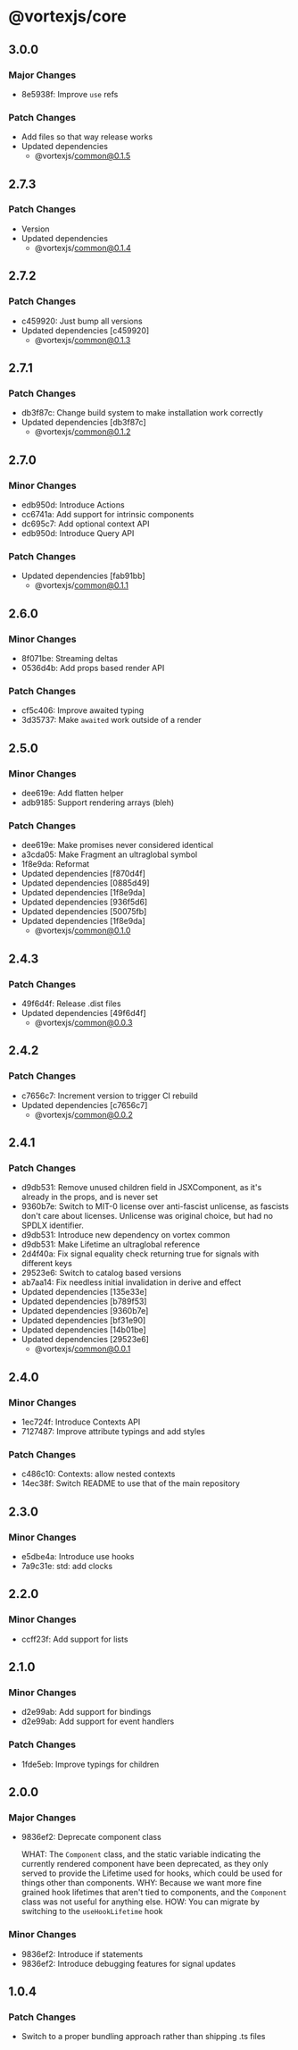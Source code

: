 # @vortexjs/core

## 3.0.0

### Major Changes

- 8e5938f: Improve `use` refs

### Patch Changes

- Add files so that way release works
- Updated dependencies
  - @vortexjs/common@0.1.5

## 2.7.3

### Patch Changes

- Version
- Updated dependencies
  - @vortexjs/common@0.1.4

## 2.7.2

### Patch Changes

- c459920: Just bump all versions
- Updated dependencies [c459920]
  - @vortexjs/common@0.1.3

## 2.7.1

### Patch Changes

- db3f87c: Change build system to make installation work correctly
- Updated dependencies [db3f87c]
  - @vortexjs/common@0.1.2

## 2.7.0

### Minor Changes

- edb950d: Introduce Actions
- cc6741a: Add support for intrinsic components
- dc695c7: Add optional context API
- edb950d: Introduce Query API

### Patch Changes

- Updated dependencies [fab91bb]
  - @vortexjs/common@0.1.1

## 2.6.0

### Minor Changes

- 8f071be: Streaming deltas
- 0536d4b: Add props based render API

### Patch Changes

- cf5c406: Improve awaited typing
- 3d35737: Make `awaited` work outside of a render

## 2.5.0

### Minor Changes

- dee619e: Add flatten helper
- adb9185: Support rendering arrays (bleh)

### Patch Changes

- dee619e: Make promises never considered identical
- a3cda05: Make Fragment an ultraglobal symbol
- 1f8e9da: Reformat
- Updated dependencies [f870d4f]
- Updated dependencies [0885d49]
- Updated dependencies [1f8e9da]
- Updated dependencies [936f5d6]
- Updated dependencies [50075fb]
- Updated dependencies [1f8e9da]
  - @vortexjs/common@0.1.0

## 2.4.3

### Patch Changes

- 49f6d4f: Release .dist files
- Updated dependencies [49f6d4f]
  - @vortexjs/common@0.0.3

## 2.4.2

### Patch Changes

- c7656c7: Increment version to trigger CI rebuild
- Updated dependencies [c7656c7]
  - @vortexjs/common@0.0.2

## 2.4.1

### Patch Changes

- d9db531: Remove unused children field in JSXComponent, as it's already in the props, and is never set
- 9360b7e: Switch to MIT-0 license over anti-fascist unlicense, as fascists don't care about licenses. Unlicense was original choice, but had no SPDLX identifier.
- d9db531: Introduce new dependency on vortex common
- d9db531: Make Lifetime an ultraglobal reference
- 2d4f40a: Fix signal equality check returning true for signals with different keys
- 29523e6: Switch to catalog based versions
- ab7aa14: Fix needless initial invalidation in derive and effect
- Updated dependencies [135e33e]
- Updated dependencies [b789f53]
- Updated dependencies [9360b7e]
- Updated dependencies [bf31e90]
- Updated dependencies [14b01be]
- Updated dependencies [29523e6]
  - @vortexjs/common@0.0.1

## 2.4.0

### Minor Changes

- 1ec724f: Introduce Contexts API
- 7127487: Improve attribute typings and add styles

### Patch Changes

- c486c10: Contexts: allow nested contexts
- 14ec38f: Switch README to use that of the main repository

## 2.3.0

### Minor Changes

- e5dbe4a: Introduce use hooks
- 7a9c31e: std: add clocks

## 2.2.0

### Minor Changes

- ccff23f: Add support for lists

## 2.1.0

### Minor Changes

- d2e99ab: Add support for bindings
- d2e99ab: Add support for event handlers

### Patch Changes

- 1fde5eb: Improve typings for children

## 2.0.0

### Major Changes

- 9836ef2: Deprecate component class

  WHAT: The `Component` class, and the static variable indicating the currently rendered component have been deprecated, as they only served to provide the Lifetime used for hooks, which could be used for things other than components.
  WHY: Because we want more fine grained hook lifetimes that aren't tied to components, and the `Component` class was not useful for anything else.
  HOW: You can migrate by switching to the `useHookLifetime` hook

### Minor Changes

- 9836ef2: Introduce if statements
- 9836ef2: Introduce debugging features for signal updates

## 1.0.4

### Patch Changes

- Switch to a proper bundling approach rather than shipping .ts files
